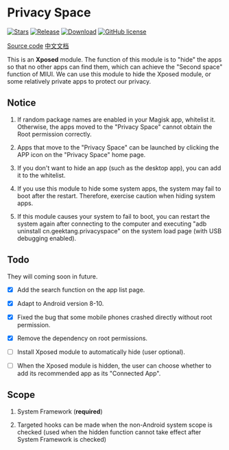 # Privacy Space

[![Stars](https://img.shields.io/github/stars/Xposed-Modules-Repo/cn.geektang.privacyspace?label=Stars)](https://github.com/GeekTR/PrivacySpace)
[![Release](https://img.shields.io/github/v/release/Xposed-Modules-Repo/cn.geektang.privacyspace?label=Release)](https://github.com/Xposed-Modules-Repo/cn.geektang.privacyspace/releases/latest)
[![Download](https://img.shields.io/github/downloads/Xposed-Modules-Repo/cn.geektang.privacyspace/total)](https://github.com/Xposed-Modules-Repo/cn.geektang.privacyspace/releases/latest)
[![GitHub license](https://img.shields.io/github/license/Xposed-Modules-Repo/cn.geektang.privacyspace)](https://github.com/Xposed-Modules-Repo/cn.geektang.privacyspace/blob/main/LICENSE)

[Source code](https://github.com/GeekTR/PrivacySpace)  [中文文档](https://github.com/Xposed-Modules-Repo/cn.geektang.privacyspace/blob/main/README_CN.md)


This is an **Xposed** module. The function of this module is to "hide" the apps so that no other apps can find them, which can achieve the "Second space" function of MIUI. We can use this module to hide the Xposed module, or some relatively private apps to protect our privacy.

## Notice 

1. If random package names are enabled in your Magisk app, whitelist it. Otherwise, the apps moved to the "Privacy Space" cannot obtain the Root permission correctly. 

2. Apps that move to the "Privacy Space" can be launched by clicking the APP icon on the "Privacy Space" home page. 

3. If you don't want to hide an app (such as the desktop app), you can add it to the whitelist.

4. If you use this module to hide some system apps, the system may fail to boot after the restart. Therefore, exercise caution when hiding system apps. 

5. If this module causes your system to fail to boot, you can restart the system again after connecting to the computer and executing "adb uninstall cn.geektang.privacyspace" on the system load page (with USB debugging enabled).

## Todo

They will coming soon in future.

- [x] Add the search function on the app list page. 

- [x] Adapt to Android version 8-10.

- [x] Fixed the bug that some mobile phones crashed directly without root permission. 

- [x] Remove the dependency on root permissions. 

- [ ] Install Xposed module to automatically hide (user optional). 

- [ ] When the Xposed module is hidden, the user can choose whether to add its recommended app as its "Connected App".

## Scope

1. System Framework (**required**)

2. Targeted hooks can be made when the non-Android system scope is checked (used when the hidden function cannot take effect after System Framework is checked)